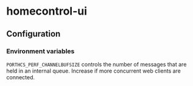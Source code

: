 # homecontrol-ui

## Configuration

### Environment variables

`PORTHCS_PERF_CHANNELBUFSIZE` controls the number of messages that are held in an internal queue. Increase if more
concurrent web clients are connected.
